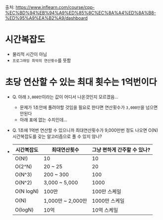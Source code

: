 출처: https://www.inflearn.com/course/cpp-%EC%BD%94%EB%94%A9%ED%85%8C%EC%8A%A4%ED%8A%B8-%ED%95%A9%EA%B2%A9/dashboard



# 시간복잡도

- 물리적 시간이 아님
- `프로그래밍 최악의 연산횟수`를 뜻함



# 초당 연산할 수 있는 최대 횟수는 1억번이다

- Q. 아래 `3,000만`이라는 값이 어디서 나온것인지 모르겠음...

  - 문제가 1초안에 풀려야할 것임을 필요로 한다면 연산횟수가 `3,000만`을 넘으면 안된다
  - 아래 표에 없는 수치인데...

- Q. 1초에 1억번 연산할 수 있으니까 최대연산횟수가 9,000만번 정도 나오면 O(N)시간복잡도를 갖는 알고리즘으로 풀 수 있지 않나?

- | 시간복잡도 | 최대연산횟수      | 그냥 편하게 간주할 수 있나? |
  | ---------- | ----------------- | --------------------------- |
  | O(N!)      | 10                | 10                          |
  | O(2^N)     | 20 ~ 25           | 20                          |
  | O(N^3)     | 200 ~ 300         | 100                         |
  | O(N^2)     | 3,000 ~ 5,000     | 1000                        |
  | O(N logN)  | 100만             | 100만 스케일                |
  | O(N)       | 1,000만 ~ 2,000만 | 1000만 스케일               |
  | O(logN)    | 10억              | 10억 스케일                 |

  